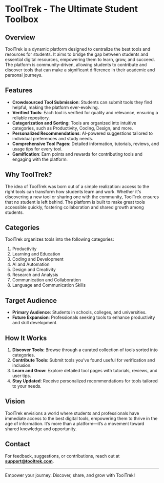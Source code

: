 # ToolTrek - The Ultimate Student Toolbox

## Overview
ToolTrek is a dynamic platform designed to centralize the best tools and resources for students. It aims to bridge the gap between students and essential digital resources, empowering them to learn, grow, and succeed. The platform is community-driven, allowing students to contribute and discover tools that can make a significant difference in their academic and personal journeys.

## Features
- **Crowdsourced Tool Submission**: Students can submit tools they find helpful, making the platform ever-evolving.
- **Verified Tools**: Each tool is verified for quality and relevance, ensuring a reliable repository.
- **Categorization and Sorting**: Tools are organized into intuitive categories, such as Productivity, Coding, Design, and more.
- **Personalized Recommendations**: AI-powered suggestions tailored to individual preferences and study needs.
- **Comprehensive Tool Pages**: Detailed information, tutorials, reviews, and usage tips for every tool.
- **Gamification**: Earn points and rewards for contributing tools and engaging with the platform.

## Why ToolTrek?
The idea of ToolTrek was born out of a simple realization: access to the right tools can transform how students learn and work. Whether it's discovering a new tool or sharing one with the community, ToolTrek ensures that no student is left behind. The platform is built to make great tools accessible quickly, fostering collaboration and shared growth among students.

## Categories
ToolTrek organizes tools into the following categories:
1. Productivity
2. Learning and Education
3. Coding and Development
4. AI and Automation
5. Design and Creativity
6. Research and Analysis
7. Communication and Collaboration
8. Language and Communication Skills

## Target Audience
- **Primary Audience**: Students in schools, colleges, and universities.
- **Future Expansion**: Professionals seeking tools to enhance productivity and skill development.

## How It Works
1. **Discover Tools**: Browse through a curated collection of tools sorted into categories.
2. **Contribute Tools**: Submit tools you’ve found useful for verification and inclusion.
3. **Learn and Grow**: Explore detailed tool pages with tutorials, reviews, and user tips.
4. **Stay Updated**: Receive personalized recommendations for tools tailored to your needs.

## Vision
ToolTrek envisions a world where students and professionals have immediate access to the best digital tools, empowering them to thrive in the age of information. It’s more than a platform—it’s a movement toward shared knowledge and opportunity.

## Contact
For feedback, suggestions, or contributions, reach out at **support@tooltrek.com**.

---
Empower your journey. Discover, share, and grow with ToolTrek!
